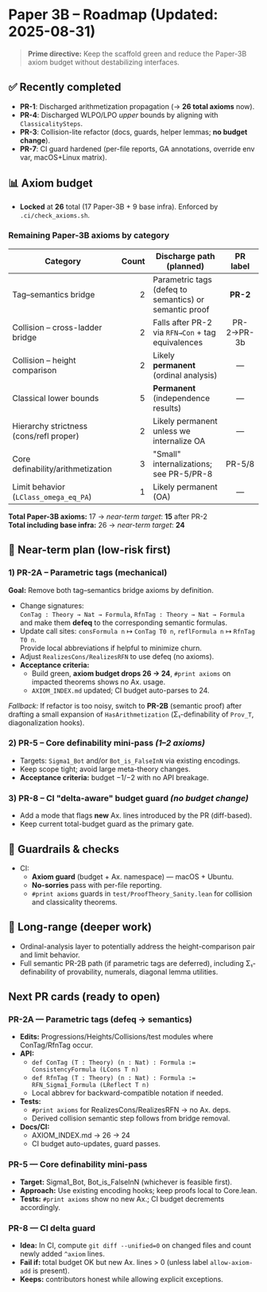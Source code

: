 # Paper 3B – Roadmap (Updated: 2025-08-31)

> **Prime directive:** Keep the scaffold green and reduce the Paper-3B axiom budget without destabilizing interfaces.

## ✅ Recently completed

- **PR-1**: Discharged arithmetization propagation (→ **26 total axioms** now).
- **PR-4**: Discharged WLPO/LPO *upper* bounds by aligning with `ClassicalitySteps`.
- **PR-3**: Collision-lite refactor (docs, guards, helper lemmas; **no budget change**).
- **PR-7**: CI guard hardened (per-file reports, GA annotations, override env var, macOS+Linux matrix).

## 📊 Axiom budget

- **Locked** at **26** total (17 Paper-3B + 9 base infra). Enforced by `.ci/check_axioms.sh`.

### Remaining Paper-3B axioms by category

| Category                                   | Count | Discharge path (planned)                              | PR label |
|--------------------------------------------|------:|--------------------------------------------------------|:--------:|
| Tag–semantics bridge                       | 2     | Parametric tags (defeq to semantics) or semantic proof | **PR-2** |
| Collision – cross-ladder bridge            | 2     | Falls after PR-2 via `RFN→Con` + tag equivalences      | PR-2→PR-3b |
| Collision – height comparison              | 2     | Likely **permanent** (ordinal analysis)                | —        |
| Classical lower bounds                     | 5     | **Permanent** (independence results)                   | —        |
| Hierarchy strictness (cons/refl proper)    | 2     | Likely permanent unless we internalize OA              | —        |
| Core definability/arithmetization          | 3     | "Small" internalizations; see PR-5/PR-8                | PR-5/8   |
| Limit behavior (`LClass_omega_eq_PA`)      | 1     | Likely permanent (OA)                                  | —        |

**Total Paper-3B axioms:** 17  → *near-term target*: **15** after PR-2  
**Total including base infra:** 26 → *near-term target*: **24**

## 🎯 Near-term plan (low-risk first)

### 1) **PR-2A – Parametric tags (mechanical)**  
**Goal:** Remove both tag–semantics bridge axioms by definition.
- Change signatures:  
  `ConTag : Theory → Nat → Formula`, `RfnTag : Theory → Nat → Formula`  
  and make them **defeq** to the corresponding semantic formulas.
- Update call sites: `consFormula n` ↦ `ConTag T0 n`, `reflFormula n` ↦ `RfnTag T0 n`.  
  Provide local abbreviations if helpful to minimize churn.
- Adjust `RealizesCons/RealizesRFN` to use defeq (no axioms).
- **Acceptance criteria:**  
  - Build green, **axiom budget drops 26 → 24**, `#print axioms` on impacted theorems shows no Ax. usage.  
  - `AXIOM_INDEX.md` updated; CI budget auto-parses to 24.

*Fallback:* If refactor is too noisy, switch to **PR-2B** (semantic proof) after drafting a small expansion of `HasArithmetization` (Σ₁-definability of `Prov_T`, diagonalization hooks).

### 2) **PR-5 – Core definability mini-pass** *(1–2 axioms)*  
- Targets: `Sigma1_Bot` and/or `Bot_is_FalseInN` via existing encodings.  
- Keep scope tight; avoid large meta-theory changes.
- **Acceptance criteria:** budget −1/−2 with no API breakage.

### 3) **PR-8 – CI "delta-aware" budget guard** *(no budget change)*  
- Add a mode that flags **new** Ax. lines introduced by the PR (diff-based).  
- Keep current total-budget guard as the primary gate.

## 🧪 Guardrails & checks

- CI:  
  - **Axiom guard** (budget + Ax. namespace) — macOS + Ubuntu.  
  - **No-sorries** pass with per-file reporting.  
  - `#print axioms` guards in `test/ProofTheory_Sanity.lean` for collision and classicality theorems.

## 🧭 Long-range (deeper work)

- Ordinal-analysis layer to potentially address the height-comparison pair and limit behavior.  
- Full semantic PR-2B path (if parametric tags are deferred), including Σ₁-definability of provability, numerals, diagonal lemma utilities.

## Next PR cards (ready to open)

### PR-2A — Parametric tags (defeq → semantics)
- **Edits:** Progressions/Heights/Collisions/test modules where ConTag/RfnTag occur.
- **API:**
  - `def ConTag (T : Theory) (n : Nat) : Formula := ConsistencyFormula (LCons T n)`
  - `def RfnTag (T : Theory) (n : Nat) : Formula := RFN_Sigma1_Formula (LReflect T n)`
  - Local abbrev for backward-compatible notation if needed.
- **Tests:**
  - `#print axioms` for RealizesCons/RealizesRFN → no Ax. deps.
  - Derived collision semantic step follows from bridge removal.
- **Docs/CI:**
  - AXIOM_INDEX.md → 26 → 24
  - CI budget auto-updates, guard passes.

### PR-5 — Core definability mini-pass
- **Target:** Sigma1_Bot, Bot_is_FalseInN (whichever is feasible first).
- **Approach:** Use existing encoding hooks; keep proofs local to Core.lean.
- **Tests:** `#print axioms` show no new Ax.; CI budget decrements accordingly.

### PR-8 — CI delta guard
- **Idea:** In CI, compute `git diff --unified=0` on changed files and count newly added `^axiom` lines.
- **Fail if:** total budget OK but new Ax. lines > 0 (unless label `allow-axiom-add` is present).
- **Keeps:** contributors honest while allowing explicit exceptions.